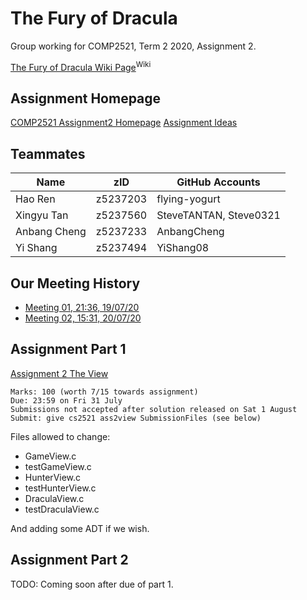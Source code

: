 # The Fury of Dracula

Group working for COMP2521, Term 2 2020, Assignment 2.

[The Fury of Dracula Wiki Page](https://en.wikipedia.org/wiki/The_Fury_of_Dracula)<sup>Wiki</sup>

## Assignment Homepage

[COMP2521 Assignment2 Homepage](https://www.cse.unsw.edu.au/~cs2521/20T2/ass/ass2/index.html)
[Assignment Ideas](https://webcms3.cse.unsw.edu.au/COMP2521/20T2/resources/49377)

## Teammates

| Name         | zID      | GitHub Accounts        |
|--------------|----------|------------------------|
| Hao Ren      | z5237203 | flying-yogurt          |
| Xingyu Tan   | z5237560 | SteveTANTAN, Steve0321 |
| Anbang Cheng | z5237233 | AnbangCheng            |
| Yi Shang     | z5237494 | YiShang08              |

## Our Meeting History

- [Meeting 01, 21:36, 19/07/20](https://webcms3.cse.unsw.edu.au/COMP2521/20T2/wiki/49368/6308)
- [Meeting 02, 15:31, 20/07/20](https://webcms3.cse.unsw.edu.au/COMP2521/20T2/wiki/49368/6436)

## Assignment Part 1

[Assignment 2 The View](https://www.cse.unsw.edu.au/~cs2521/20T2/ass/ass2/view/)
```
Marks: 100 (worth 7/15 towards assignment)
Due: 23:59 on Fri 31 July
Submissions not accepted after solution released on Sat 1 August
Submit: give cs2521 ass2view SubmissionFiles (see below)
```

Files allowed to change:
- GameView.c
- testGameView.c
- HunterView.c
- testHunterView.c 
- DraculaView.c 
- testDraculaView.c

And adding some ADT if we wish.

## Assignment Part 2
TODO: Coming soon after due of part 1.
